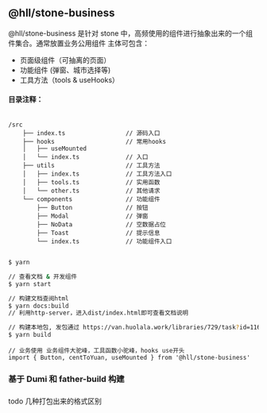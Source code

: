 ## @hll/stone-business

@hll/stone-business 是针对 stone 中，高频使用的组件进行抽象出来的一个组件集合。通常放置业务公用组件
主体可包含：

- 页面级组件（可抽离的页面）
- 功能组件 (弹窗、城市选择等)
- 工具方法（tools & useHooks）

#### 目录注释：

<pre>
    <code language="zsh">
/src
    ├── index.ts                 // 源码入口
    ├── hooks                    // 常用hooks
    │   ├── useMounted           
    │   └── index.ts             // 入口
    ├── utils                    // 工具方法
    │   ├── index.ts             // 工具方法入口
    │   ├── tools.ts             // 实用函数
    │   └── other.ts             // 其他请求
    └── components               // 功能组件
        ├── Button               // 按钮
        ├── Modal                // 弹窗
        ├── NoData               // 空数据占位
        ├── Toast                // 提示信息
        └── index.ts             // 功能组件入口
    </code>
</pre>

```bash
$ yarn
```

```bash
// 查看文档 & 开发组件
$ yarn start
```

```bash
// 构建文档查阅html
$ yarn docs:build
// 利用http-server，进入dist/index.html即可查看文档说明
```

```bash
// 构建本地包, 发包通过 https://van.huolala.work/libraries/729/task?id=116948  进行发布
$ yarn build
```

```
// 业务使用 业务组件大驼峰，工具函数小驼峰，hooks use开头
import { Button, centToYuan, useMounted } from '@hll/stone-business'

```

### 基于 Dumi 和 father-build 构建

###

todo 几种打包出来的格式区别
